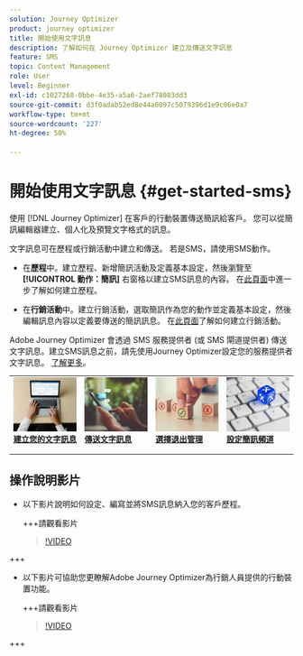 ```yaml
---
solution: Journey Optimizer
product: journey optimizer
title: 開始使用文字訊息
description: 了解如何在 Journey Optimizer 建立及傳送文字訊息
feature: SMS
topic: Content Management
role: User
level: Beginner
exl-id: c1027268-0bbe-4e35-a5a6-2aef78083dd3
source-git-commit: d3f0adab52ed8e44a6097c5079396d1e9c06e0a7
workflow-type: tm+mt
source-wordcount: '227'
ht-degree: 50%

---
```


# 開始使用文字訊息 {#get-started-sms}

使用 [!DNL Journey Optimizer] 在客戶的行動裝置傳送簡訊給客戶。 您可以從簡訊編輯器建立、個人化及預覽文字格式的訊息。

文字訊息可在歷程或行銷活動中建立和傳送。 若是SMS，請使用SMS動作。

* 在&#x200B;**歷程**&#x200B;中。建立歷程、新增簡訊活動及定義基本設定，然後瀏覽至 **[!UICONTROL 動作：簡訊]** 右窗格以建立SMS訊息的內容。 在[此頁面](../building-journeys/journey-gs.md)中進一步了解如何建立歷程。

* 在&#x200B;**行銷活動**&#x200B;中。建立行銷活動，選取簡訊作為您的動作並定義基本設定，然後編輯訊息內容以定義要傳送的簡訊訊息。 在[此頁面](../campaigns/create-campaign.md#configure)了解如何建立行銷活動。

Adobe Journey Optimizer 會透過 SMS 服務提供者 (或 SMS 閘道提供者) 傳送文字訊息。建立SMS訊息之前，請先使用Journey Optimizer設定您的服務提供者文字訊息。 [了解更多](sms-configuration.md)。

<!--
>[!IMPORTANT] 
>
> Sending Multimedia Message Service (MMS) with Adobe Journey Optimizer is only supported when integrating with **Sinch**.
-->

<table style="table-layout:fixed"><tr style="border: 0;">
<td>
<a href="create-sms.md">
<img alt="銷售機會" src="../assets/do-not-localize/sms-create.jpeg">
</a>
<div><a href="create-sms.md"><strong>建立您的文字訊息</strong>
</div>
<p>
</td>
<td>
<a href="send-sms.md">
<img alt="不頻繁" src="../assets/do-not-localize/sms-sending.jpg">
</a>
<div>
<a href="send-sms.md"><strong>傳送文字訊息</strong></a>
</div>
<p></td>
<td>
<a href="sms-opt-out.md">
<img alt="驗證" src="../assets/do-not-localize/sms-opt-out.jpg">
</a>
<div>
<a href="sms-opt-out.md"><strong>選擇退出管理</strong></a>
</div>
<p>
</td>
<td>
<a href="sms-configuration.md">
<img alt="驗證" src="../assets/do-not-localize/sms-config.jpg">
</a>
<div>
<a href="sms-configuration.md"><strong>設定簡訊頻道</strong></a>
</div>
<p>
</td>
</tr></table>

## 操作說明影片

* 以下影片說明如何設定、編寫並將SMS訊息納入您的客戶歷程。

  +++請觀看影片

  >[!VIDEO](https://video.tv.adobe.com/v/3420509?learn=on)

+++

* 以下影片可協助您更瞭解Adobe Journey Optimizer為行銷人員提供的行動裝置功能。


  +++請觀看影片

  >[!VIDEO](https://video.tv.adobe.com/v/3426021?quality=12&learn=on)

+++
